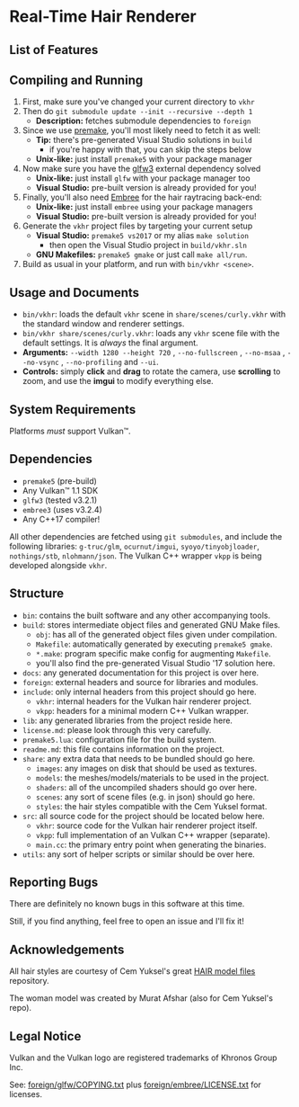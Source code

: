 Real-Time Hair Renderer
=======================

List of Features
----------------

Compiling and Running
---------------------

1. First, make sure you've changed your current directory to `vkhr`
2. Then do `git submodule update --init --recursive --depth 1`
    * **Description:** fetches submodule dependencies to `foreign`
3. Since we use [premake](https://premake.github.io/), you'll most likely need to fetch it as well:
    * **Tip:** there's pre-generated Visual Studio solutions in `build`
        * if you're happy with that, you can skip the steps below
    * **Unix-like:** just install `premake5` with your package manager
4. Now make sure you have the [glfw3](https://www.glfw.org/) external dependency solved
    * **Unix-like:** just install `glfw` with your package manager too
    * **Visual Studio:** pre-built version is already provided for you!
5. Finally, you'll also need [Embree](https://embree.github.io/) for the hair raytracing back-end:
    * **Unix-like:** just install `embree` using your package managers
    * **Visual Studio:** pre-built version is already provided for you!
6. Generate the `vkhr` project files by targeting your current setup
    * **Visual Studio:** `premake5 vs2017` or my alias `make solution`
        * then open the Visual Studio project in `build/vkhr.sln`
    * **GNU Makefiles:** `premake5 gmake` or just call `make all/run`.
7. Build as usual in your platform, and run with `bin/vkhr <scene>`.

Usage and Documents
-------------------

* `bin/vkhr`: loads the default `vkhr` scene in `share/scenes/curly.vkhr` with the standard window and renderer settings.
* `bin/vkhr share/scenes/curly.vkhr`: loads any `vkhr` scene file with the default settings. It is *always* the final argument.
* **Arguments:** `--width 1280 --height 720` , `--no-fullscreen` , `--no-msaa` , `--no-vsync` , `--no-profiling`  and `--ui`.
* **Controls:** simply **click** and **drag** to rotate the camera, use **scrolling** to zoom, and use the **imgui** to modify everything else.

System Requirements
-------------------

Platforms *must* support Vulkan™.

Dependencies
------------

* `premake5` (pre-build)
* Any Vulkan™ 1.1 SDK
* `glfw3` (tested v3.2.1)
* `embree3` (uses v3.2.4)
* Any C++17 compiler!

All other dependencies are fetched using `git submodules`, and include the following libraries: `g-truc/glm`, `ocurnut/imgui`, `syoyo/tinyobjloader`, `nothings/stb`, `nlohmann/json`. The Vulkan C++ wrapper `vkpp` is being developed alongside `vkhr`.

Structure
---------

* `bin`: contains the built software and any other accompanying tools.
* `build`: stores intermediate object files and generated GNU Make files.
    * `obj`: has all of the generated object files given under compilation.
    * `Makefile`: automatically generated by executing `premake5 gmake`.
    * `*.make`: program specific make config for augmenting `Makefile`.
    * you'll also find the pre-generated Visual Studio '17 solution here.
* `docs`: any generated documentation for this project is over here.
* `foreign`: external headers and source for libraries and modules.
* `include`: only internal headers from this project should go here.
    * `vkhr`: internal headers for the Vulkan hair renderer project.
    * `vkpp`: headers for a minimal modern C++ Vulkan wrapper.
* `lib`: any generated libraries from the project reside here.
* `license.md`: please look through this very carefully.
* `premake5.lua`: configuration file for the build system.
* `readme.md`: this file contains information on the project.
* `share`: any extra data that needs to be bundled should go here.
    * `images`: any images on disk that should be used as textures.
    * `models`: the meshes/models/materials to be used in the project.
    * `shaders`: all of the uncompiled shaders should go over here.
    * `scenes`: any sort of scene files (e.g. in json) should go here.
    * `styles`: the hair styles compatible with the Cem Yuksel format.
* `src`: all source code for the project should be located below here.
    * `vkhr`: source code for the Vulkan hair renderer project itself.
    * `vkpp`: full implementation of an Vulkan C++ wrapper (separate).
    * `main.cc`: the primary entry point when generating the binaries.
* `utils`: any sort of helper scripts or similar should be over here.

Reporting Bugs
--------------

There are definitely no known bugs in this software at this time.

Still, if you find anything, feel free to open an issue and I'll fix it!

Acknowledgements
----------------

All hair styles are courtesy of Cem Yuksel's great [HAIR model files](http://www.cemyuksel.com/research/hairmodels/) repository.

The woman model was created by Murat Afshar (also for Cem Yuksel's repo).

Legal Notice
------------

Vulkan and the Vulkan logo are registered trademarks of Khronos Group Inc.

See: [foreign/glfw/COPYING.txt](foreign/glfw/COPYING.txt) plus [foreign/embree/LICENSE.txt](foreign/embree/LICENSE.txt) for licenses.
